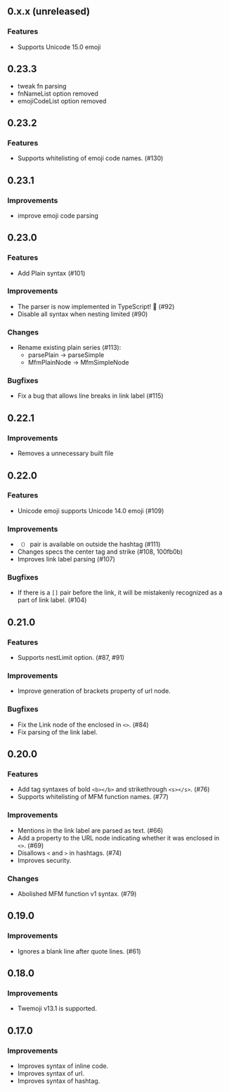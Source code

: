<!--
## 0.x.x (unreleased)

### Features

### Improvements

### Changes

### Bugfixes

-->

## 0.x.x (unreleased)
### Features
- Supports Unicode 15.0 emoji

## 0.23.3
- tweak fn parsing
- fnNameList option removed
- emojiCodeList option removed

## 0.23.2
### Features
- Supports whitelisting of emoji code names. (#130)

## 0.23.1
### Improvements
- improve emoji code parsing

## 0.23.0

### Features
- Add Plain syntax (#101)

### Improvements
- The parser is now implemented in TypeScript! 🎉 (#92)
- Disable all syntax when nesting limited (#90)

### Changes
- Rename existing plain series (#113):
  - parsePlain -> parseSimple
  - MfmPlainNode -> MfmSimpleNode

### Bugfixes
- Fix a bug that allows line breaks in link label (#115)

## 0.22.1

### Improvements
- Removes a unnecessary built file

## 0.22.0

### Features
- Unicode emoji supports Unicode 14.0 emoji (#109)

### Improvements
- `（）` pair is available on outside the hashtag (#111)
- Changes specs the center tag and strike (#108, 100fb0b)
- Improves link label parsing (#107)

### Bugfixes
- If there is a `[]` pair before the link, it will be mistakenly recognized as a part of link label. (#104)

## 0.21.0

### Features
- Supports nestLimit option. (#87, #91)

### Improvements
- Improve generation of brackets property of url node.

### Bugfixes
- Fix the Link node of the enclosed in `<>`. (#84)
- Fix parsing of the link label.

## 0.20.0

### Features
- Add tag syntaxes of bold `<b></b>` and strikethrough `<s></s>`. (#76)
- Supports whitelisting of MFM function names. (#77)

### Improvements
- Mentions in the link label are parsed as text. (#66)
- Add a property to the URL node indicating whether it was enclosed in `<>`. (#69)
- Disallows `<` and `>` in hashtags. (#74)
- Improves security.

### Changes
- Abolished MFM function v1 syntax. (#79)

## 0.19.0

### Improvements
- Ignores a blank line after quote lines. (#61)

## 0.18.0

### Improvements
- Twemoji v13.1 is supported.

## 0.17.0

### Improvements
- Improves syntax of inline code.
- Improves syntax of url.
- Improves syntax of hashtag.
